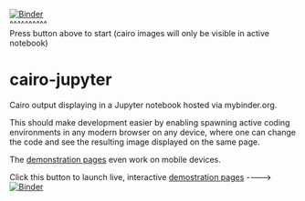 [![Binder](http://mybinder.org/badge.svg)](http://mybinder.org/repo/stuaxo/cairo-jupyter)  
^^^^^^^^^^  
Press button above to start (cairo images will only be visible in active notebook)


# cairo-jupyter

Cairo output displaying in a Jupyter notebook hosted via mybinder.org.

This should make development easier by enabling spawning active coding environments in any modern browser on any device, where one can change the code and see the resulting image displayed on the same page.

The [demonstration pages](http://mybinder.org/repo/sttuaxo/cairo-jupyter) even work on mobile devices.

Click this button to launch live, interactive [demostration pages](http://mybinder.org/repo/stuaxo/cairo-jupyter) ----> [![Binder](http://mybinder.org/badge.svg)](http://mybinder.org/repo/stuaxo/cairo-jupyter)  
